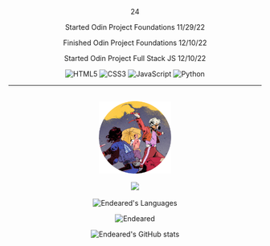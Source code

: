 <p align="center">
    24
</p>

<div align="center">
    
<p>Started Odin Project Foundations 11/29/22</p>
<p>Finished Odin Project Foundations 12/10/22</p>
<p>Started Odin Project Full Stack JS 12/10/22</p>

![HTML5](https://img.shields.io/badge/html5-%23E34F26.svg?style=for-the-badge&logo=html5&logoColor=white)
![CSS3](https://img.shields.io/badge/css3-%231572B6.svg?style=for-the-badge&logo=css3&logoColor=white)
![JavaScript](https://img.shields.io/badge/javascript-%23323330.svg?style=for-the-badge&logo=javascript&logoColor=%23F7DF1E)
![Python](https://img.shields.io/badge/python-3670A0?style=for-the-badge&logo=python&logoColor=ffdd54)

</div>

---

</br>

<div align="center">
    <img style="width:15vw;" src="endeared.png">
</div>

<div align="center">

![](https://komarev.com/ghpvc/?username=Endeared&color=FF0000&label=Profile+visits:&style=flat)

</div>

<div align="center">



![Endeared's Languages](https://github-readme-stats-ka9s-endeared.vercel.app/api/top-langs?username=Endeared&show_icons=true&locale=en&layout=compact&theme=radical)



</div>



<div align="center">

<p align="center"> <img src="https://github-readme-stats.vercel.app/api?username=Endeared&show_icons=true&theme=great-gatsby" alt="Endeared" />

![Endeared's GitHub stats](https://github-readme-stats.vercel.app/api?username=Endeared&show_icons=true&theme=radical)


</div>




